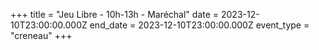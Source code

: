 +++
title = "Jeu Libre - 10h-13h - Maréchal"
date = 2023-12-10T23:00:00.000Z
end_date = 2023-12-10T23:00:00.000Z
event_type = "creneau"
+++

